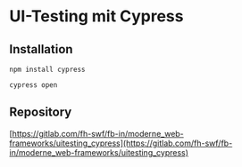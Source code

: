 # UI-Testing mit Cypress

## Installation

```
npm install cypress
```

```
cypress open
```

## Repository

[https://gitlab.com/fh-swf/fb-in/moderne_web-frameworks/uitesting_cypress](https://gitlab.com/fh-swf/fb-in/moderne_web-frameworks/uitesting_cypress)

